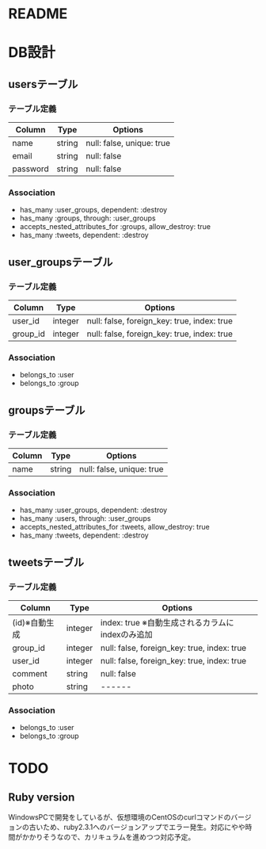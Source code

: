 # README

# DB設計
## usersテーブル
### テーブル定義
|Column|Type|Options|
|------|----|-------|
|name|string|null: false, unique: true|
|email|string|null: false|
|password|string|null: false|

### Association
- has_many :user_groups, dependent: :destroy
- has_many :groups, through: :user_groups
- accepts_nested_attributes_for :groups, allow_destroy: true
- has_many :tweets, dependent: :destroy

## user_groupsテーブル
### テーブル定義
|Column|Type|Options|
|------|----|-------|
|user_id|integer|null: false, foreign_key: true, index: true|
|group_id|integer|null: false, foreign_key: true, index: true|

### Association
- belongs_to :user
- belongs_to :group

## groupsテーブル
### テーブル定義
|Column|Type|Options|
|------|----|-------|
|name|string|null: false, unique: true|

### Association
- has_many :user_groups, dependent: :destroy
- has_many :users, through: :user_groups
- accepts_nested_attributes_for :tweets, allow_destroy: true
- has_many :tweets, dependent: :destroy

## tweetsテーブル
### テーブル定義
|Column|Type|Options|
|------|----|-------|
|(id)※自動生成|integer|index: true ※自動生成されるカラムにindexのみ追加|
|group_id|integer|null: false, foreign_key: true, index: true|
|user_id|integer|null: false, foreign_key: true, index: true|
|comment|string|null: false|
|photo|string|------|

### Association
- belongs_to :user
- belongs_to :group

# TODO
## Ruby version
WindowsPCで開発をしているが、仮想環境のCentOSのcurlコマンドのバージョンの古いため、ruby2.3.1へのバージョンアップでエラー発生。対応にやや時間がかかりそうなので、カリキュラムを進めつつ対応予定。

